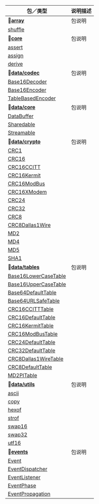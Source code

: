| 包／类型 | 说明描述
|----------|----------
| **:small_red_triangle_down:[array][src/array]** | 包说明
| [shuffle][src/array/shuffle] |
| **:small_red_triangle_down:[core][src/core]** | 包说明
| [assert][src/core/assert] |
| [assign][src/core/assign] |
| [derive][src/core/derive] |
| **:small_red_triangle_down:[data/codec][src/data/codec]** | 包说明
| [Base16Decoder][src/data/codec/base16decoder] |
| [Base16Encoder][src/data/codec/base16encoder] |
| [TableBasedEncoder][src/data/codec/tablebasedencoder] |
| **:small_red_triangle_down:[data/core][src/data/core]** | 包说明
| [DataBuffer][src/data/core/databuffer] |
| [Sharedable][src/data/core/sharedable] |
| [Streamable][src/data/core/streamable] |
| **:small_red_triangle_down:[data/crypto][src/data/crypto]** | 包说明
| [CRC1][src/data/crypto/crc1] |
| [CRC16][src/data/crypto/crc16] |
| [CRC16CCITT][src/data/crypto/crc16ccitt] |
| [CRC16Kermit][src/data/crypto/crc16kermit] |
| [CRC16ModBus][src/data/crypto/crc16modbus] |
| [CRC16XModem][src/data/crypto/crc16xmodem] |
| [CRC24][src/data/crypto/crc24] |
| [CRC32][src/data/crypto/crc32] |
| [CRC8][src/data/crypto/crc8] |
| [CRC8Dallas1Wire][src/data/crypto/crc8dallas1wire] |
| [MD2][src/data/crypto/md2] |
| [MD4][src/data/crypto/md4] |
| [MD5][src/data/crypto/md5] |
| [SHA1][src/data/crypto/sha1] |
| **:small_red_triangle_down:[data/tables][src/data/tables]** | 包说明
| [Base16LowerCaseTable][src/data/tables/base16lowercasetable] |
| [Base16UpperCaseTable][src/data/tables/base16uppercasetable] |
| [Base64DefaultTable][src/data/tables/base64defaulttable] |
| [Base64URLSafeTable][src/data/tables/base64urlsafetable] |
| [CRC16CCITTTable][src/data/tables/crc16ccitttable] |
| [CRC16DefaultTable][src/data/tables/crc16defaulttable] |
| [CRC16KermitTable][src/data/tables/crc16kermittable] |
| [CRC16ModBusTable][src/data/tables/crc16modbustable] |
| [CRC24DefaultTable][src/data/tables/crc24defaulttable] |
| [CRC32DefaultTable][src/data/tables/crc32defaulttable] |
| [CRC8Dallas1WireTable][src/data/tables/crc8dallas1wiretable] |
| [CRC8DefaultTable][src/data/tables/crc8defaulttable] |
| [MD2PITable][src/data/tables/md2pitable] |
| **:small_red_triangle_down:[data/utils][src/data/utils]** | 包说明
| [ascii][src/data/utils/ascii] |
| [copy][src/data/utils/copy] |
| [hexof][src/data/utils/hexof] |
| [strof][src/data/utils/strof] |
| [swap16][src/data/utils/swap16] |
| [swap32][src/data/utils/swap32] |
| [utf16][src/data/utils/utf16] |
| **:small_red_triangle_down:[events][src/events]** | 包说明
| [Event][src/events/event] |
| [EventDispatcher][src/events/eventdispatcher] |
| [EventListener][src/events/eventlistener] |
| [EventPhase][src/events/eventphase] |
| [EventPropagation][src/events/eventpropagation] |

[src/array]: https://github.com/guless/closure/blob/dev/src/array
[src/array/shuffle]: https://github.com/guless/closure/blob/dev/src/array/shuffle.js
[src/core]: https://github.com/guless/closure/blob/dev/src/core
[src/core/assert]: https://github.com/guless/closure/blob/dev/src/core/assert.js
[src/core/assign]: https://github.com/guless/closure/blob/dev/src/core/assign.js
[src/core/derive]: https://github.com/guless/closure/blob/dev/src/core/derive.js
[src/data/codec]: https://github.com/guless/closure/blob/dev/src/data/codec
[src/data/codec/base16decoder]: https://github.com/guless/closure/blob/dev/src/data/codec/Base16Decoder.js
[src/data/codec/base16encoder]: https://github.com/guless/closure/blob/dev/src/data/codec/Base16Encoder.js
[src/data/codec/tablebasedencoder]: https://github.com/guless/closure/blob/dev/src/data/codec/TableBasedEncoder.js
[src/data/core]: https://github.com/guless/closure/blob/dev/src/data/core
[src/data/core/databuffer]: https://github.com/guless/closure/blob/dev/src/data/core/DataBuffer.js
[src/data/core/sharedable]: https://github.com/guless/closure/blob/dev/src/data/core/Sharedable.js
[src/data/core/streamable]: https://github.com/guless/closure/blob/dev/src/data/core/Streamable.js
[src/data/crypto]: https://github.com/guless/closure/blob/dev/src/data/crypto
[src/data/crypto/crc1]: https://github.com/guless/closure/blob/dev/src/data/crypto/CRC1.js
[src/data/crypto/crc16]: https://github.com/guless/closure/blob/dev/src/data/crypto/CRC16.js
[src/data/crypto/crc16ccitt]: https://github.com/guless/closure/blob/dev/src/data/crypto/CRC16CCITT.js
[src/data/crypto/crc16kermit]: https://github.com/guless/closure/blob/dev/src/data/crypto/CRC16Kermit.js
[src/data/crypto/crc16modbus]: https://github.com/guless/closure/blob/dev/src/data/crypto/CRC16ModBus.js
[src/data/crypto/crc16xmodem]: https://github.com/guless/closure/blob/dev/src/data/crypto/CRC16XModem.js
[src/data/crypto/crc24]: https://github.com/guless/closure/blob/dev/src/data/crypto/CRC24.js
[src/data/crypto/crc32]: https://github.com/guless/closure/blob/dev/src/data/crypto/CRC32.js
[src/data/crypto/crc8]: https://github.com/guless/closure/blob/dev/src/data/crypto/CRC8.js
[src/data/crypto/crc8dallas1wire]: https://github.com/guless/closure/blob/dev/src/data/crypto/CRC8Dallas1Wire.js
[src/data/crypto/md2]: https://github.com/guless/closure/blob/dev/src/data/crypto/MD2.js
[src/data/crypto/md4]: https://github.com/guless/closure/blob/dev/src/data/crypto/MD4.js
[src/data/crypto/md5]: https://github.com/guless/closure/blob/dev/src/data/crypto/MD5.js
[src/data/crypto/sha1]: https://github.com/guless/closure/blob/dev/src/data/crypto/SHA1.js
[src/data/tables]: https://github.com/guless/closure/blob/dev/src/data/tables
[src/data/tables/base16lowercasetable]: https://github.com/guless/closure/blob/dev/src/data/tables/Base16LowerCaseTable.js
[src/data/tables/base16uppercasetable]: https://github.com/guless/closure/blob/dev/src/data/tables/Base16UpperCaseTable.js
[src/data/tables/base64defaulttable]: https://github.com/guless/closure/blob/dev/src/data/tables/Base64DefaultTable.js
[src/data/tables/base64urlsafetable]: https://github.com/guless/closure/blob/dev/src/data/tables/Base64URLSafeTable.js
[src/data/tables/crc16ccitttable]: https://github.com/guless/closure/blob/dev/src/data/tables/CRC16CCITTTable.js
[src/data/tables/crc16defaulttable]: https://github.com/guless/closure/blob/dev/src/data/tables/CRC16DefaultTable.js
[src/data/tables/crc16kermittable]: https://github.com/guless/closure/blob/dev/src/data/tables/CRC16KermitTable.js
[src/data/tables/crc16modbustable]: https://github.com/guless/closure/blob/dev/src/data/tables/CRC16ModBusTable.js
[src/data/tables/crc24defaulttable]: https://github.com/guless/closure/blob/dev/src/data/tables/CRC24DefaultTable.js
[src/data/tables/crc32defaulttable]: https://github.com/guless/closure/blob/dev/src/data/tables/CRC32DefaultTable.js
[src/data/tables/crc8dallas1wiretable]: https://github.com/guless/closure/blob/dev/src/data/tables/CRC8Dallas1WireTable.js
[src/data/tables/crc8defaulttable]: https://github.com/guless/closure/blob/dev/src/data/tables/CRC8DefaultTable.js
[src/data/tables/md2pitable]: https://github.com/guless/closure/blob/dev/src/data/tables/MD2PITable.js
[src/data/utils]: https://github.com/guless/closure/blob/dev/src/data/utils
[src/data/utils/ascii]: https://github.com/guless/closure/blob/dev/src/data/utils/ascii.js
[src/data/utils/copy]: https://github.com/guless/closure/blob/dev/src/data/utils/copy.js
[src/data/utils/hexof]: https://github.com/guless/closure/blob/dev/src/data/utils/hexof.js
[src/data/utils/strof]: https://github.com/guless/closure/blob/dev/src/data/utils/strof.js
[src/data/utils/swap16]: https://github.com/guless/closure/blob/dev/src/data/utils/swap16.js
[src/data/utils/swap32]: https://github.com/guless/closure/blob/dev/src/data/utils/swap32.js
[src/data/utils/utf16]: https://github.com/guless/closure/blob/dev/src/data/utils/utf16.js
[src/events]: https://github.com/guless/closure/blob/dev/src/events
[src/events/event]: https://github.com/guless/closure/blob/dev/src/events/Event.js
[src/events/eventdispatcher]: https://github.com/guless/closure/blob/dev/src/events/EventDispatcher.js
[src/events/eventlistener]: https://github.com/guless/closure/blob/dev/src/events/EventListener.js
[src/events/eventphase]: https://github.com/guless/closure/blob/dev/src/events/EventPhase.js
[src/events/eventpropagation]: https://github.com/guless/closure/blob/dev/src/events/EventPropagation.js